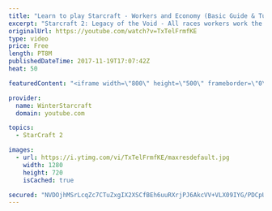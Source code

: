 ```yaml
---
title: "Learn to play Starcraft - Workers and Economy (Basic Guide & Tutorial)"
excerpt: "Starcraft 2: Legacy of the Void - All races workers work the same (mule notwithstanding!)  Wiki on mining: http://wiki.teamliquid.net/starcraft2/Mining_Minerals"
originalUrl: https://youtube.com/watch?v=TxTelFrmfKE
type: video
price: Free
length: PT8M
publishedDateTime: 2017-11-19T17:07:42Z
heat: 50

featuredContent: "<iframe width=\"800\" height=\"500\" frameborder=\"0\" src=\"https://www.youtube.com/embed/TxTelFrmfKE\" allow=\"accelerometer; autoplay; encrypted-media; gyroscope; picture-in-picture\" allowfullscreen></iframe>"

provider:
  name: WinterStarcraft
  domain: youtube.com

topics:
  - StarCraft 2

images:
  - url: https://i.ytimg.com/vi/TxTelFrmfKE/maxresdefault.jpg
    width: 1280
    height: 720
    isCached: true

secured: "NVDOjhMSrLcqZc7CTuZxgIX2XSCfBEh6uuRXrjPJ6AkcVV+VLX09IYG/PDCpUtVqiNNNVOCAtl4lRRBlLRyoonsYpYULz0Pg79gKx1JYpJ8N6+Qf3NGG3ZtIjcTPjr2qN3oziChKrNv5jRvna/I0OugNJb3AC9G9LMGqeGDyjc8K0tJ7wWuIMhMr8y8U50XDfQb0O29qfK+UimpCkz+1J735csDBZri70qs0OzC7lZvwS1PncFLUTmLOgjXIiHXoOUtS7DiRefr785kpd5ov4tAhwW9rhI5SvZWhGYRB4fgmqsYhm/8OlSg1LKsMoe3Y5jGpGNTNam2fVOKy9xpxhnI+TxpjFRPTnYG31OvQPpU5Zm9nusG4mM/yBa2wxfKWARuUVFleDvaIALSZPZFedbT6Dm/vK7X4ywI9a79RBLE=;YOlUuSkctsv0FSJM62JotQ=="
---
```


